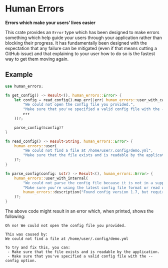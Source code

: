 # Human Errors
**Errors which make your users' lives easier**

This crate provides an `Error` type which has been designed to make errors
something which help guide your users through your application rather than
blocking their progress. It has fundamentally been designed with the expectation
that any failure can be mitigated (even if that means cutting a GitHub issue)
and that explaining to your user how to do so is the fastest way to get them
moving again.

## Example

```rust
use human_errors;

fn get_config() -> Result<(), human_errors::Error> {
    let config = read_config().map_err(|err| human_errors::user_with_cause(
        "We could not open the config file you provided.",
        "Make sure that you've specified a valid config file with the --config option.",
        err
    ))?;

    parse_config(&config)?
}

fn read_config() -> Result<String, human_errors::Error> {
    human_errors::user(
        "We could not find a file at /home/user/.config/demo.yml",
        "Make sure that the file exists and is readable by the application."
    )?;
}

fn parse_config(config: &str) -> Result<(), human_errors::Error> {
    human_errors::user_with_internal(
        "We could not parse the config file because it is not in a supported format.",
        "Make sure you're using the latest config file format or read our migration docs at https://example.com/migrate for help migrating.",
        human_errors::description("Found config version 1.7, but required 2.x"),
    )?;
}
```

The above code might result in an error which, when printed, shows the following:

```
Oh no! We could not open the config file you provided.

This was caused by:
We could not find a file at /home/user/.config/demo.yml

To try and fix this, you can:
 - Make sure that the file exists and is readable by the application.
 - Make sure that you've specified a valid config file with the --config option.
```